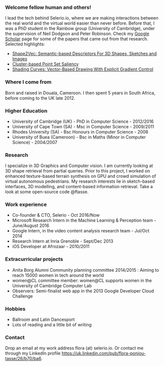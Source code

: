 ### Welcome fellow human and others!
<!---![Flora picture](https://avatars2.githubusercontent.com/u/3426324?v=3&s=460)-->
I lead the tech behind Selerio.io, where we are making interactions between the real world and the virtual world easier than never before. Before that, I was a PhD student in the Rainbow group (University of Cambridge), under the supervision of Neil Dodgson and Peter Robinson. <!--More about this at my official website www.cl.cam.ac.uk/~fp289 .-->
Check my [Google Scholar](https://scholar.google.co.uk/citations?user=sDRsbs8AAAAJ&hl=en) page for some of the papers that came out from that research.
Selected highlights:
- [Shape2Vec: Semantic-based Descriptors For 3D Shapes, Sketches and Images](https://www.cl.cam.ac.uk/research/rainbow/projects/shape2vec/)
- [Cluster-based Point Set Saliency](https://www.cl.cam.ac.uk/research/rainbow/projects/pointsetsaliency/)
- [Shading Curves: Vector-Based Drawing With Explicit Gradient Control](https://www.cl.cam.ac.uk/research/rainbow/projects/shadingcurves/)

### Where I come from
Born and raised in Douala, Cameroon. I then spent 5 years in South Africa, before coming to the UK late 2012. 

### Higher Education
- University of Cambridge (UK) - PhD in Computer Science - 2012/2016
- University of Cape Town (SA) - Msc in Computer Science - 2009/2011
- Rhodes University (SA) - Bsc Honours in Computer Science - 2008
- University of Buea (Cameroon) - Bsc in Maths (Minor in Computer Science) - 2004/2007

### Research
I specialize in 3D Graphics and Computer vision. 
I am currently looking at 3D shape retrieval from partial queries. Prior to this project, I worked on enhanced texture-based terrain synthesis on GPU and crowd simulation of virtual autonomous pedestrians. My research interests lie in sketch-based interfaces, 3D modelling, and content-based information retrieval. Take a look at some open-source code @ftasse.

### Work experience
- Co-founder & CTO, Selerio - Oct 2016/Now
- Microsoft Research Intern in the Machine Learning & Perception team - June/August 2016
- Google Intern, in the video content analysis research team - Jul/Oct 2014
- Research Intern at Inria Grenoble - Sept/Dec 2013
- iOS Developer at Afrozaar - 2010/2011

### Extracurricular projects
- Anita Borg Alumni Community planning committee 2014/2015 : Aiming to reach 15000 women in tech around the world 
- women@CL committee member: women@CL supports women in the University of Cambridge Computer Lab
- Observers: Semi-finalist web app in the 2013 Google Developer Cloud Challenge

### Hobbies
- Ballroom and Latin Dancesport
- Lots of reading and a little bit of writing

### Contact
Drop an email at my work address flora (at) selerio.io. Or contact me through my LinkedIn profile https://uk.linkedin.com/pub/flora-ponjou-tasse/26/b70/ba6.
